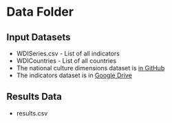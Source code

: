 # Data Folder

## Input Datasets

- WDISeries.csv - List of all indicators
- WDICountries - List of all countries
- The national culture dimensions dataset is [in GitHub](https://raw.githubusercontent.com/wcj365/public_data/master/national_culture_dimensions.csv)
- The indicators dataset is in [Google Drive](https://drive.google.com/file/d/15uXGxk5aedtuss3yd3OsY2WU6UcJ1Vta/view?usp=sharing)

## Results Data

- results.csv
